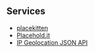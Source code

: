 
## Services

* [placekitten](http://placekitten.com/)
* [Placehold.it](http://placehold.it/)
* [IP Geolocation JSON API](https://ip2country.info/)

